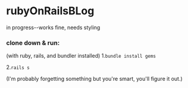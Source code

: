 # rubyOnRailsBLog
in progress--works fine, needs styling

### clone down & run:
(with ruby, rails, and bundler installed)
1.`bundle install gems`

2.`rails s`

(I'm probably forgetting something but you're smart, you'll figure it out.)
